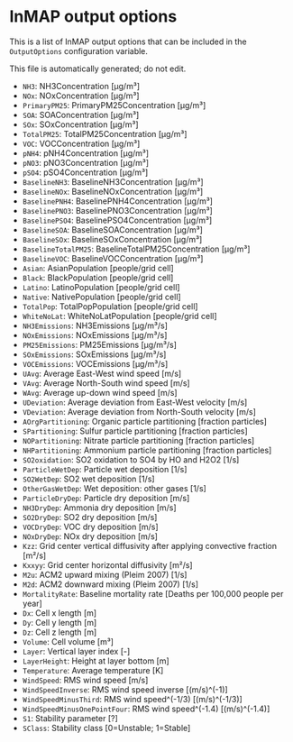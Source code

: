 # InMAP output options

This is a list of InMAP output options that can be included in the `OutputOptions` configuration variable.

This file is automatically generated; do not edit.

* `NH3`: NH3Concentration [μg/m³]
* `NOx`: NOxConcentration [μg/m³]
* `PrimaryPM25`: PrimaryPM25Concentration [μg/m³]
* `SOA`: SOAConcentration [μg/m³]
* `SOx`: SOxConcentration [μg/m³]
* `TotalPM25`: TotalPM25Concentration [μg/m³]
* `VOC`: VOCConcentration [μg/m³]
* `pNH4`: pNH4Concentration [μg/m³]
* `pNO3`: pNO3Concentration [μg/m³]
* `pSO4`: pSO4Concentration [μg/m³]
* `BaselineNH3`: BaselineNH3Concentration [μg/m³]
* `BaselineNOx`: BaselineNOxConcentration [μg/m³]
* `BaselinePNH4`: BaselinePNH4Concentration [μg/m³]
* `BaselinePNO3`: BaselinePNO3Concentration [μg/m³]
* `BaselinePSO4`: BaselinePSO4Concentration [μg/m³]
* `BaselineSOA`: BaselineSOAConcentration [μg/m³]
* `BaselineSOx`: BaselineSOxConcentration [μg/m³]
* `BaselineTotalPM25`: BaselineTotalPM25Concentration [μg/m³]
* `BaselineVOC`: BaselineVOCConcentration [μg/m³]
* `Asian`: AsianPopulation [people/grid cell]
* `Black`: BlackPopulation [people/grid cell]
* `Latino`: LatinoPopulation [people/grid cell]
* `Native`: NativePopulation [people/grid cell]
* `TotalPop`: TotalPopPopulation [people/grid cell]
* `WhiteNoLat`: WhiteNoLatPopulation [people/grid cell]
* `NH3Emissions`: NH3Emissions [μg/m³/s]
* `NOxEmissions`: NOxEmissions [μg/m³/s]
* `PM25Emissions`: PM25Emissions [μg/m³/s]
* `SOxEmissions`: SOxEmissions [μg/m³/s]
* `VOCEmissions`: VOCEmissions [μg/m³/s]
* `UAvg`: Average East-West wind speed [m/s]
* `VAvg`: Average North-South wind speed [m/s]
* `WAvg`: Average up-down wind speed [m/s]
* `UDeviation`: Average deviation from East-West velocity [m/s]
* `VDeviation`: Average deviation from North-South velocity [m/s]
* `AOrgPartitioning`: Organic particle partitioning [fraction particles]
* `SPartitioning`: Sulfur particle partitioning [fraction particles]
* `NOPartitioning`: Nitrate particle partitioning [fraction particles]
* `NHPartitioning`: Ammonium particle partitioning [fraction particles]
* `SO2oxidation`: SO2 oxidation to SO4 by HO and H2O2 [1/s]
* `ParticleWetDep`: Particle wet deposition [1/s]
* `SO2WetDep`: SO2 wet deposition [1/s]
* `OtherGasWetDep`: Wet deposition: other gases [1/s]
* `ParticleDryDep`: Particle dry deposition [m/s]
* `NH3DryDep`: Ammonia dry deposition [m/s]
* `SO2DryDep`: SO2 dry deposition [m/s]
* `VOCDryDep`: VOC dry deposition [m/s]
* `NOxDryDep`: NOx dry deposition [m/s]
* `Kzz`: Grid center vertical diffusivity after applying convective fraction [m²/s]
* `Kxxyy`: Grid center horizontal diffusivity [m²/s]
* `M2u`: ACM2 upward mixing (Pleim 2007) [1/s]
* `M2d`: ACM2 downward mixing (Pleim 2007) [1/s]
* `MortalityRate`: Baseline mortality rate [Deaths per 100,000 people per year]
* `Dx`: Cell x length [m]
* `Dy`: Cell y length [m]
* `Dz`: Cell z length [m]
* `Volume`: Cell volume [m³]
* `Layer`: Vertical layer index [-]
* `LayerHeight`: Height at layer bottom [m]
* `Temperature`: Average temperature [K]
* `WindSpeed`: RMS wind speed [m/s]
* `WindSpeedInverse`: RMS wind speed inverse [(m/s)^(-1)]
* `WindSpeedMinusThird`: RMS wind speed^(-1/3) [(m/s)^(-1/3)]
* `WindSpeedMinusOnePointFour`: RMS wind speed^(-1.4) [(m/s)^(-1.4)]
* `S1`: Stability parameter [?]
* `SClass`: Stability class [0=Unstable; 1=Stable]

